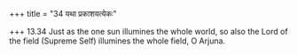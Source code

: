+++
title = "34 यथा प्रकाशयत्येकः"

+++
13.34 Just as the one sun illumines the whole world, so also the Lord of
the field (Supreme Self) illumines the whole field, O Arjuna.
